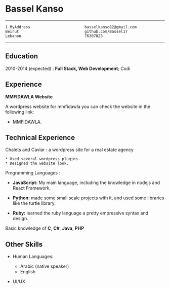 # Bassel Kanso

---

    1 MyAddress                        basselkanso82@gmail.com
    Beirut                             github.com/Bassel17
    Lebanon                            76307825

---

## Education

2010-2014 (expected)
: **Full Stack, Web Development**; Codi

## Experience

**MMFIDAWLA Website**

A wordpress website for mmfidawla you can check the website in the following link:

- [MMFIDAWLA](https://mmfidawla.com/en/).

## Technical Experience

Chalets and Caviar
: a wordpress site for a real estate agency

    * Used several wordpress plugins.
    * Designed the website look.

Programming Languages
:

- **JavaScript:** My main language, including the knowledge in nodejs and React Framework.

- **Python:** made some small scale projects with it, and used some libraries like the turtle library.

- **Ruby:** learned the ruby language a pretty empressive syntax and design.

Basic knowledge of **C**, **C#**, **Java**, **PHP**

## Other Skills

- Human Languages:

  - Arabic (native speaker)
  - English

- UI/UX
